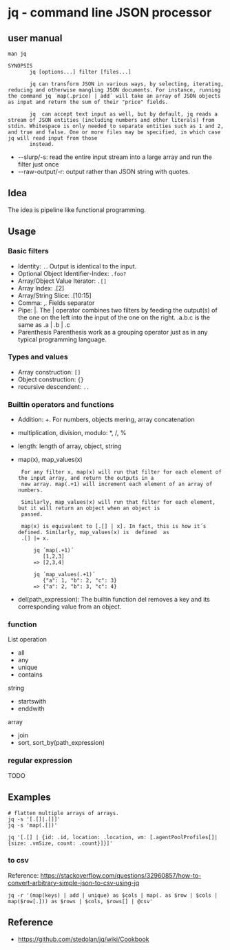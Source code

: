 # jq - command line JSON processor

## user manual

`man jq`

```text
SYNOPSIS
       jq [options...] filter [files...]

       jq can transform JSON in various ways, by selecting, iterating, reducing and otherwise mangling JSON documents. For instance, running the command jq ´map(.price) | add´ will take an array of JSON objects as input and return the sum of their "price" fields.

       jq  can accept text input as well, but by default, jq reads a stream of JSON entities (including numbers and other literals) from stdin. Whitespace is only needed to separate entities such as 1 and 2, and true and false. One or more files may be specified, in which case jq will read input from those
       instead.
```

- --slurp/-s: read the entire input stream into a large array and run the filter just once
- --raw-output/-r: output rather than JSON string with quotes.

## Idea

The idea is pipeline like functional programming.

## Usage

### Basic filters

- Identity: `.`. Output is identical to the input.
- Optional Object Identifier-Index: `.foo?`
- Array/Object Value Iterator: `.[]`
- Array Index: .[2]
- Array/String Slice: .[10:15]
- Comma: ,. Fields separator
- Pipe: |. The  | operator combines two filters by feeding the output(s) of the one on the left into the input of the one on the right. .a.b.c is the same as .a | .b | .c
- Parenthesis
  Parenthesis work as a grouping operator just as in any typical programming language.

### Types and values

- Array construction: `[]`
- Object construction: `{}`
- recursive descendent: `..`

### Builtin operators and functions

- Addition: +. For numbers, objects mering, array concatenation
- multiplication, division, modulo: *, /, %
- length: length of array, object, string
- map(x), map_values(x)

       For any filter x, map(x) will run that filter for each element of the input array, and return the outputs in a
       new array. map(.+1) will increment each element of an array of numbers.

       Similarly, map_values(x) will run that filter for each element, but it will return an object when an object is
       passed.

       map(x) is equivalent to [.[] | x]. In fact, this is how it´s defined. Similarly, map_values(x) is  defined  as
       .[] |= x.

           jq ´map(.+1)´
              [1,2,3]
           => [2,3,4]

           jq ´map_values(.+1)´
              {"a": 1, "b": 2, "c": 3}
           => {"a": 2, "b": 3, "c": 4}

- del(path_expression): The builtin function del removes a key and its corresponding value from an object.

### function

List operation

- all
- any
- unique
- contains

string

- startswith
- enddwith

array

- join
- sort, sort_by(path_expression)


### regular expression

TODO

## Examples

    # flatten multiple arrays of arrays.
    jq -s '[.[]|.[]]'
    jq -s 'map(.[])'

    jq '[.[] | {id: .id, location: .location, vm: [.agentPoolProfiles[]|{size: .vmSize, count: .count}]}]'

### to csv

Reference: https://stackoverflow.com/questions/32960857/how-to-convert-arbitrary-simple-json-to-csv-using-jq

	jq -r '(map(keys) | add | unique) as $cols | map(. as $row | $cols | map($row[.])) as $rows | $cols, $rows[] | @csv'

## Reference

- https://github.com/stedolan/jq/wiki/Cookbook
